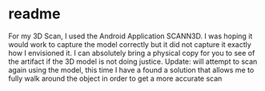 # readme

For my 3D Scan, I used the Android Application SCANN3D. I was hoping it would work to capture the model correctly but it did not capture it exactly how I envisioned it. I can absolutely bring a physical copy for you to see  of the artifact if the 3D model is not doing justice. 
Update: will attempt to scan again using the model, this time I have a found a solution that allows me to fully walk around the object in order to get a more accurate scan

